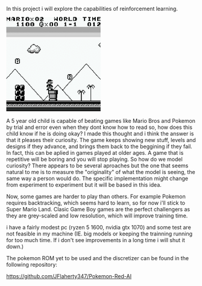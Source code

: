 In this project i will explore the capabilities of reinforcement learning. 

<img src="/media/he_tries.gif" width="250" height="250"/>

A 5 year old child is capable of beating games like Mario Bros and Pokemon by trial and error even when they dont know how to read so, how does this child know if he is doing okay?
I made this thought and i think the answer is that it pleases their curiosity. The game keeps showing new stuff, levels and designs if they advance, and brings them back to the beggining if they fail.
In fact, this can be aplied in games played at older ages. A game that is repetitive will be boring and you will stop playing.
So how do we model curiosity? There appears to be several aproaches but the one that seems natural to me is to measure the "originality" of what the model is seeing, the same way a person would do. 
The specific implementation might change from experiment to experiment but it will be based in this idea.

Now, some games are harder to play than others. For example Pokemon requires backtracking, which seems hard to learn, so for now i'll stick to Super Mario Land.
Clasic Game Boy games are the perfect challengers as they are grey-scaled and low resolution, which will improve training time.

i have a fairly modest pc (ryzen 5 1600, nvidia gtx 1070) and some test are not feasible in my machine (IE. big models or keeping the trainning running for too much time. If i don't see improvements in a long time i will shut it down.)

The pokemon ROM yet to be used and the discretizer can be found in the following repository:

https://github.com/JFlaherty347/Pokemon-Red-AI
